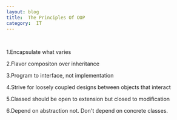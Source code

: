 ```yaml
---
layout: blog  
title:  The Principles Of OOP
category:  IT
---
```

<br/>

1.Encapsulate what varies

2.Flavor compositon over inheritance

3.Program to interface, not implementation

4.Strive for loosely coupled designs between objects that interact

5.Classed should be open to extension but closed to modification

6.Depend on abstraction not. Don't depend on concrete classes.